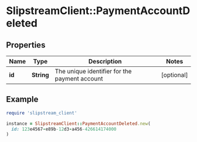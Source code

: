 # SlipstreamClient::PaymentAccountDeleted

## Properties

| Name | Type | Description | Notes |
| ---- | ---- | ----------- | ----- |
| **id** | **String** | The unique identifier for the payment account | [optional] |

## Example

```ruby
require 'slipstream_client'

instance = SlipstreamClient::PaymentAccountDeleted.new(
  id: 123e4567-e89b-12d3-a456-426614174000
)
```

